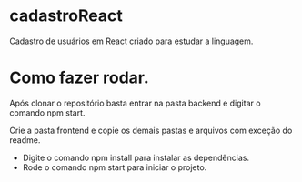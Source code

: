# cadastroReact
Cadastro de usuários em React criado para estudar a linguagem. 

# Como fazer rodar. 

Após clonar o repositório basta entrar na pasta backend e digitar o comando npm start.

Crie a pasta frontend e copie os demais pastas e arquivos com exceção do readme.

- Digite o comando npm install para instalar as dependências.
- Rode o comando npm start para iniciar o projeto.
